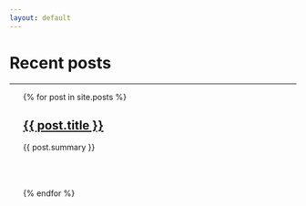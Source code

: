 ```yaml
---
layout: default
---
```


Recent posts
============
***

<ul>
  {% for post in site.posts %}
      <a href="/blog{{ post.url }}"><h2>{{ post.title }}</h2></a>
      <p style="padding-bottom: 50px;">{{ post.summary }}</p>
  {% endfor %}
</ul>
